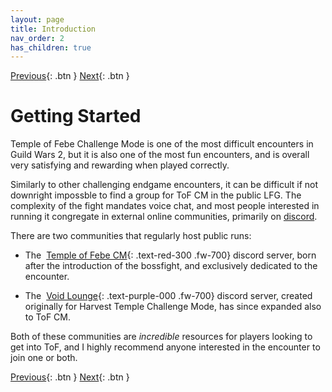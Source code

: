 ```yaml
---
layout: page
title: Introduction
nav_order: 2
has_children: true
---
```

[Previous](../index.html){: .btn } [Next](first-runs.html){: .btn }

# Getting Started

Temple of Febe Challenge Mode is one of the most difficult encounters in Guild Wars 2, but it is also one of the most fun encounters, and is overall very satisfying and rewarding when played correctly.

Similarly to other challenging endgame encounters, it can be difficult if not downright impossble to find a group for ToF CM in the public LFG. The complexity of the fight mandates voice chat, and most people interested in running it congregate in external online communities, primarily on [discord](https://discord.com/).

There are two communities that regularly host public runs:

- The <img class="inline tof_icon"> [Temple of Febe CM](https://discord.gg/GBWkn3Az){: .text-red-300 .fw-700} discord server, born after the introduction of the bossfight, and exclusively dedicated to the encounter.

- The <img class="inline vl_icon"> [Void Lounge](https://discord.gg/UXmjTayf){: .text-purple-000 .fw-700}  discord server, created originally for Harvest Temple Challenge Mode, has since expanded also to ToF CM.

Both of these communities are _incredible_ resources for players looking to get into ToF, and I highly recommend anyone interested in the encounter to join one or both.

[Previous](../index.html){: .btn } [Next](first-runs.html){: .btn }
